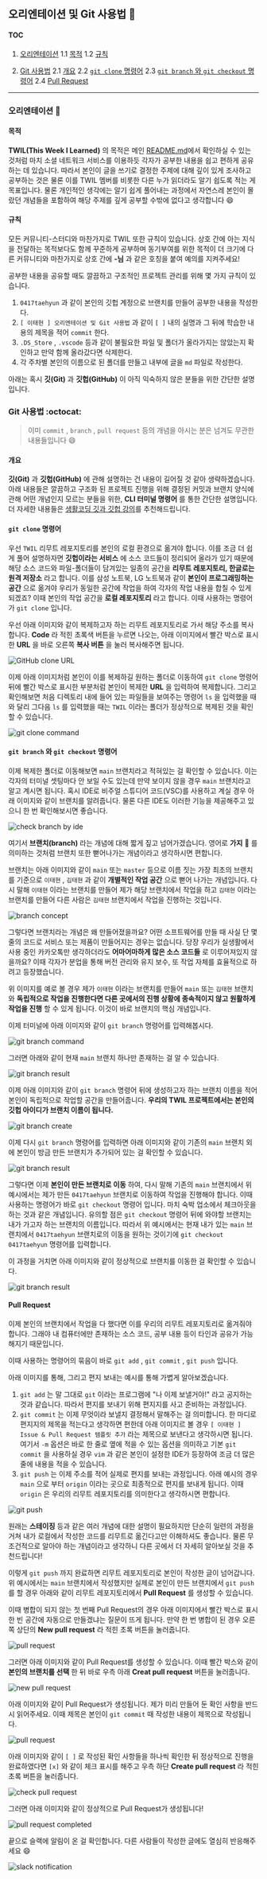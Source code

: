 ## 오리엔테이션 및 Git 사용법 :tada:

#### TOC
1. [오리엔테이션](#오리엔테이션-tada)
    1.1 [목적](#목적)
    1.2 [규칙](#규칙)

2. [Git 사용법](#git-사용법-octocat)
    2.1 [개요](#개요)
    2.2 [`git clone` 명령어](#git-clone-명령어)
    2.3 [`git branch` 와 `git checkout` 명령어](#git-branch-와-git-checkout-명령어)
    2.4 [Pull Request](#pull-request)


---

### 오리엔테이션 :tada:
#### 목적
**TWIL(This Week I Learned)** 의 목적은 메인 [README.md](https://github.com/week-with-me/TWIL/blob/main/README.md)에서 확인하실 수 있는 것처럼 마치 소셜 네트워크 서비스를 이용하듯 각자가 공부한 내용을 쉽고 편하게 공유하는 데 있습니다. 따라서 본인이 글을 쓰기로 결정한 주제에 대해 깊이 있게 조사하고 공부하는 것은 물론 이를 TWIL 멤버를 비롯한 다른 누가 읽더라도 알기 쉽도록 적는 게 목표입니다. 물론 개인적인 생각에는 알기 쉽게 풀어내는 과정에서 자연스레 본인이 몰랐던 개념들을 포함하여 해당 주제를 깊게 공부할 수밖에 없다고 생각합니다 :smile:

#### 규칙
모든 커뮤니티-스터디와 마찬가지로 TWIL 또한 규칙이 있습니다. 상호 간에 아는 지식을 전달하는 목적보다도 함께 꾸준하게 공부하며 동기부여를 위한 목적이 더 크기에 다른 커뮤니티와 마찬가지로 상호 간에 **-님** 과 같은 호칭을 붙여 예의를 지켜주세요!  

공부한 내용을 공유할 때도 깔끔하고 구조적인 프로젝트 관리를 위해 몇 가지 규칙이 있습니다.
1. `0417taehyun` 과 같이 본인의 깃헙 계정으로 브랜치를 만들어 공부한 내용을 작성한다.
2. `[ 이태현 ] 오리엔테이션 및 Git 사용법` 과 같이 `[ ]` 내의 실명과 그 뒤에 학습한 내용의 제목을 적어 `commit` 한다.
3. `.DS_Store` , `.vscode` 등과 같이 불필요한 파일 및 폴더가 올라가지는 않았는지 확인하고 만약 함께 올라갔다면 삭제한다.
4. 각 주차별 본인의 이름으로 된 폴더를 만들고 내부에 글을 `md` 파일로 작성한다.

아래는 혹시 **깃(Git)** 과 **깃헙(GitHub)** 이 아직 익숙하지 않은 분들을 위한 간단한 설명입니다.


### Git 사용법 :octocat:
> 이미 `commit` , `branch` , `pull request` 등의 개념을 아시는 분은 넘겨도 무관한 내용들입니다 :smile:

#### 개요
**깃(Git)** 과 **깃헙(GitHub)** 에 관해 설명하는 건 내용이 길어질 것 같아 생략하겠습니다. 아래 내용들은 깔끔하고 구조화 된 프로젝트 진행을 위해 결정된 커밋과 브랜치 양식에 관해 어떤 개념인지 모르는 분들을 위한, **CLI 터미널 명령어** 를 통한 간단한 설명입니다. 더 자세한 내용들은 [생활코딩 깃과 깃헙 강의](https://www.youtube.com/watch?v=hFJZwOfme6w&list=PLuHgQVnccGMA8iwZwrGyNXCGy2LAAsTXk)를 추천해드립니다.

#### `git clone` 명령어
우선 `TWIL` 리무트 레포지토리를 본인의 로컬 환경으로 옮겨야 합니다. 이를 조금 더 쉽게 풀어 설명하자면 **깃헙이라는 서비스** 에 소스 코드들이 정리되어 올라가 있기 때문에 해당 소스 코드와 파일-폴더들이 담겨있는 일종의 공간을 **리무트 레포지토리, 한글로는 원격 저장소** 라고 합니다. 이를 삼성 노트북, LG 노트북과 같이 **본인이 프로그래밍하는 공간** 으로 옮겨야 우리가 동일한 공간에 작업을 하여 각자의 작업 내용을 합칠 수 있게 되겠죠? 이때 본인의 작업 공간을 **로컬 레포지토리** 라고 합니다. 이때 사용하는 명령어가 `git clone` 입니다.  

우선 아래 이미지와 같이 복제하고자 하는 리무트 레포지토리로 가서 해당 주소를 복사합니다. **Code** 라 적힌 초록색 버튼을 누르면 나오는, 아래 이미지에서 빨간 박스로 표시한 **URL** 을 바로 오른쪽 **복사 버튼** 을 눌러 복사해주면 됩니다.

![GitHub clone URL](../Images/2021.07.04/1.png)

이제 아래 이미지처럼 본인이 이를 복제하길 원하는 폴더로 이동하여 `git clone` 명령어 뒤에 빨간 박스로 표시한 부분처럼 본인이 복제한 **URL** 을 입력하여 복제합니다. 그리고 확인해보면 처음 디렉토리 내에 들어 있는 파일들을 보여주는 명령어 `ls` 을 입력했을 때와 달리 그다음 `ls` 를 입력했을 때는 `TWIL` 이라는 폴더가 정상적으로 복제된 것을 확인할 수 있습니다.

![git clone command](../Images/2021.07.04/2.png)

#### `git branch` 와 `git checkout` 명령어
이제 복제한 폴더로 이동해보면 `main` 브랜치라고 적혀있는 걸 확인할 수 있습니다. 이는 각자의 터미널 셋팅마다 안 보일 수도 있는데 만약 보이지 않을 경우 `main` 브랜치라고 알고 계시면 됩니다. 혹시 IDE로 비주얼 스튜디어 코드(VSC)를 사용하고 계실 경우 아래 이미지와 같이 브랜치를 알려줍니다. 물론 다른 IDE도 이러한 기능을 제공해주고 있으니 한 번 확인해보시면 좋습니다.

![check branch by ide](../Images/2021.07.04/3.png)

여기서 **브랜치(branch)** 라는 개념에 대해 짧게 짚고 넘어가겠습니다. 영어로 **가지** :herb: 를 의미하는 것처럼 브랜치 또한 뻗어나가는 개념이라고 생각하시면 편합니다.  

브랜치는 아래 이미지와 같이 `main` 또는 `master` 등으로 이름 짓는 가장 최초의 브랜치를 기준으로 `이태현` , `김태현` 과 같이 **개별적인 작업 공간** 으로 뻗어 나가는 개념입니다. 다시 말해 `이태현` 이라는 브랜치를 만들어 제가 해당 브랜치에서 작업을 하고 `김태현` 이라는 브랜치를 만들어 다른 사람은 `김태현` 브랜치에서 작업을 진행하는 것입니다.

![branch concept](../Images/2021.07.04/4.png)


그렇다면 브랜치라는 개념은 왜 만들어졌을까요? 어떤 소프트웨어를 만들 때 사실 단 몇 줄의 코드로 서비스 또는 제품이 만들어지는 경우는 없습니다. 당장 우리가 실생활에서 사용 중인 카카오톡만 생각하더라도 **어마어마하게 많은 소스 코드들** 로 이루어져있지 않을까요? 이때 각자가 분업을 통해 버전 관리와 유지 보수, 또 작업 자체를 효율적으로 하려고 등장했습니다.  

위 이미지를 예로 볼 경우 제가 `이태현` 이라는 브랜치를 만들어 `main` 또는 `김태현` 브랜치와 **독립적으로 작업을 진행한다면 다른 곳에서의 진행 상황에 종속적이지 않고 원활하게 작업을 진행** 할 수 있게 됩니다. 이것이 바로 브랜치의 핵심 개념입니다.

이제 터미널에 아래 이미지와 같이 `git branch` 명령어를 입력해봅시다.

![git branch command](../Images/2021.07.04/5.png)


그러면 아래와 같이 현재 `main` 브랜치 하나만 존재하는 걸 알 수 있습니다.

![git branch result](../Images/2021.07.04/6.png)


이제 아래 이미지와 같이 `git branch` 명령어 뒤에 생성하고자 하는 브랜치 이름을 적어 본인이 독립적으로 작업할 공간을 만들어줍니다. **우리의 TWIL 프로젝트에서는 본인의 깃헙 아이디가 브랜치 이름이 됩니다.** 

![git branch create](../Images/2021.07.04/7.png)

이제 다시 `git branch` 명령어를 입력하면 아래 이미지와 같이 기존의 `main` 브랜치 외에 본인이 방금 만든 브랜치가 추가되어 있는 걸 확인할 수 있습니다.

![git branch result](../Images/2021.07.04/8.png)

그렇다면 이제 **본인이 만든 브랜치로 이동** 하여, 다시 말해 기존의 `main` 브랜치에서 위 예시에서는 제가 만든 `0417taehyun` 브랜치로 이동하여 작업을 진행해야 합니다. 이때 사용하는 명령어가 바로 `git checkout` 명령어 입니다. 마치 숙박 업소에서 체크아웃을 하는 것과 같은 개념입니다. 유의할 점은 `git checkout` 명령어 뒤에 와야할 브랜치는 내가 가고자 하는 브랜치의 이름입니다. 따라서 위 예시에서는 현재 내가 있는 `main` 브랜치에서 `0417taehyun` 브랜치로의 이동을 원하는 것이기에 `git checkout 0417taehyun` 명령어를 입력합니다.  

이 과정을 거치면 아래 이미지와 같이 정상적으로 브랜치를 이동한 걸 확인할 수 있습니다.

![git branch result](../Images/2021.07.04/9.png)


#### Pull Request
이제 본인의 브랜치에서 작업을 다 했다면 이를 우리의 리무트 레포지토리로 옮겨줘야 합니다. 그래야 내 컴퓨터에만 존재하는 소스 코드, 공부 내용 등이 타인과 공유가 가능해지기 때문입니다.  

이때 사용하는 명령어의 묶음이 바로 `git add` , `git commit` , `git push` 입니다.

아래 이미지를 통해, 그리고 편지 보내는 예시를 통해 가볍게 알아보겠습니다.  

1. `git add` 는 말 그대로 `git` 이라는 프로그램에 "나 이제 보낼거야!" 라고 공지하는 것과 같습니다. 따라서 편지를 보내기 위해 편지지를 사고 준비하는 과정입니다. 
2. `git commit` 는 이제 무엇이라 보낼지 결정해서 말해주는 걸 의미합니다. 한 마디로 편지지의 제목을 적는다고 생각하면 편한데 아래 이미지르 볼 경우 `[ 이태현 ] Issue & Pull Request 템플릿 추가` 라는 제목으로 보낸다고 생각하시면 됩니다. 여기서 `-m` 옵션은 바로 한 줄로 옆에 적을 수 있는 옵션을 의미하고 기본 `git commit` 을 사용하실 경우 `vim` 과 같은 본인이 설정한 IDE가 등장하여 조금 더 많은 줄에 내용을 적을 수 있습니다.  
3. `git push` 는 이제 주소를 적어 실제로 편지를 보내는 과정입니다. 아래 예시의 경우 `main` 으로 부터 `origin` 이라는 곳으로 최종적으로 편지를 보내게 됩니다. 이때 `origin` 은 우리의 리무트 레포지토리를 의미한다고 생각하시면 편합니다.

![git push](../Images/2021.07.04/10.png)

원래는 **스테이징** 등과 같은 여러 개념에 대한 설명이 필요하지만 단순히 일련의 과정을 거쳐 내가 로컬에서 작성한 코드를 리무트로 옮긴다고만 이해하셔도 좋습니다. 물론 무조건적으로 알아야 하는 개념이라고 생각하니 다른 곳에서 더 자세히 알아보실 것을 추천드립니다!

이렇게 `git push` 까지 완료하면 리무트 레포지토리로 본인이 작성한 글이 넘어갑니다. 위 예시에서는 `main` 브랜치에서 작성했지만 실제로 본인이 만든 브랜치에서 `git push` 를 할 경우 아래와 같이 리무트 레포지토리에서 **Pull Request** 를 생성할 수 있습니다.  

이때 병합이 되지 않는 첫 번째 Pull Request의 경우 아래 이미지에서 빨간 박스로 표시한 빈 공간에 자동으로 만들겠냐는 질문이 뜨게 됩니다. 만약 한 번 병합이 된 경우 오른쪽 상단의 **New pull request** 라 적힌 초록 버튼을 눌러줍니다.  

![pull request](../Images/2021.07.04/11.png)

그러면 아래 이미지와 같이 Pull Request를 생성할 수 있습니다. 이때 빨간 박스와 같이 **본인의 브랜치를 선택** 한 뒤 바로 우측 아래 **Creat pull request** 버튼을 눌러줍니다.

![new pull request](../Images/2021.07.04/12.png)

아래 이미지와 같이 Pull Request가 생성됩니다. 제가 미리 만들어 둔 확인 사항을 반드시 읽어주세요. 이때 제목은 본인이 `git commit` 때 작성한 내용이 제목으로 작성됩니다.

![pull request](../Images/2021.07.04/13.png)

아래 이미지와 같이 `[ ]` 로 작성된 확인 사항들을 하나씩 확인한 뒤 정상적으로 진행을 완료하였다면 `[x]` 와 같이 체크 표시를 해주고 우측 하단 **Create pull request** 라 적힌 초록 버튼을 눌러줍니다.

![check pull request](../Images/2021.07.04/14.png)

그러면 아래 이미지와 같이 정상적으로 Pull Request가 생성됩니다!

![pull request completed](../Images/2021.07.04/15.png)


끝으로 슬랙에 알림이 온 걸 확인합니다. 다른 사람들이 작성한 글에도 열심히 반응해주세요 :smile:

![slack notification](../Images/2021.07.04/16.png)